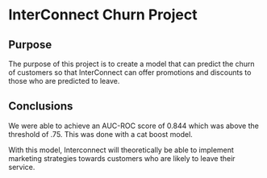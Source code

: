 # InterConnect Churn Project

## Purpose
The purpose of this project is to create a model that can predict the churn of customers so that InterConnect can offer promotions and discounts to those who are predicted to leave.

## Conclusions
We were able to achieve an AUC-ROC score of 0.844 which was above the threshold of .75. This was done with a cat boost model. 

With this model, Interconnect will theoretically be able to implement marketing strategies towards customers who are likely to leave their service. 

